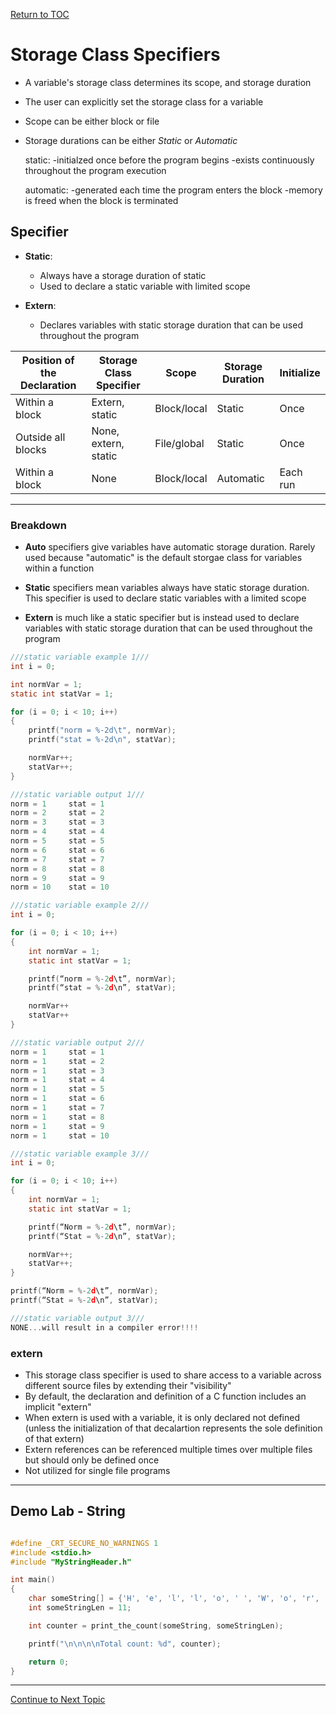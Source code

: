<a href="https://github.com/CyberTrainingUSAF/05-C-Programming/blob/master/00-Table-of-Contents.md" rel="Return to TOC"> Return to TOC </a>

# Storage Class Specifiers

* A variable's storage class determines its scope, and storage duration
* The user can explicitly set the storage class for a variable
* Scope can be either block or file
* Storage durations can be either *Static* or *Automatic*
    
    static: 
    -initialzed once before the program begins
    -exists continuously throughout the program execution
    
    automatic:
    -generated each time the program enters the block
    -memory is freed when the block is terminated

## Specifier
* **Static**:
    * Always have a storage duration of static
    * Used to declare a static variable with limited scope

* **Extern**:
    * Declares variables with static storage duration that can be used throughout the program

| **Position of the Declaration** | **Storage Class Specifier** | **Scope** | **Storage Duration** | **Initialize** |
| --- | --- | --- | --- | --- |
| Within a block | Extern, static | Block/local |Static | Once |
| Outside all blocks | None, extern, static | File/global | Static | Once |
| Within a block | None | Block/local | Automatic | Each run |

---

### Breakdown

* **Auto** specifiers give variables have automatic storage duration. Rarely used because "automatic" is the default storgae class for variables within a function

* **Static** specifiers mean variables always have static storage duration. This specifier is used to declare static variables with a limited scope

* **Extern** is much like a static specifier but is instead used to declare variables with static storage duration that can be used throughout the program

```c
///static variable example 1///
int i = 0;

int normVar = 1;
static int statVar = 1;

for (i = 0; i < 10; i++)
{
    printf("norm = %-2d\t", normVar);
    printf("stat = %-2d\n", statVar);

    normVar++;
    statVar++;
}

///static variable output 1///
norm = 1     stat = 1
norm = 2     stat = 2
norm = 3     stat = 3
norm = 4     stat = 4
norm = 5     stat = 5
norm = 6     stat = 6
norm = 7     stat = 7
norm = 8     stat = 8
norm = 9     stat = 9
norm = 10    stat = 10

///static variable example 2///
int i = 0;

for (i = 0; i < 10; i++)
{
    int normVar = 1;
    static int statVar = 1;

    printf(“norm = %-2d\t”, normVar);
    printf(“stat = %-2d\n”, statVar);

    normVar++
    statVar++
}

///static variable output 2///
norm = 1     stat = 1
norm = 1     stat = 2
norm = 1     stat = 3
norm = 1     stat = 4
norm = 1     stat = 5
norm = 1     stat = 6
norm = 1     stat = 7
norm = 1     stat = 8
norm = 1     stat = 9
norm = 1     stat = 10

///static variable example 3///
int i = 0;

for (i = 0; i < 10; i++)
{
    int normVar = 1;
    static int statVar = 1;

    printf(“Norm = %-2d\t”, normVar);
    printf(“Stat = %-2d\n”, statVar);

    normVar++;
    statVar++;
}

printf(“Norm = %-2d\t”, normVar);
printf(“Stat = %-2d\n”, statVar);    

///static variable output 3///
NONE...will result in a compiler error!!!!
```
### extern

* This storage class specifier is used to share access to a variable across different source files by extending their "visibility"
* By default, the declaration and definition of a C function includes an implicit "extern"
* When extern is used with a variable, it is only declared not defined (unless the initialization of that decalartion represents the sole definition of that extern)
* Extern references can be referenced multiple times over multiple files but should only be defined once
* Not utilized for single file programs

---
## Demo Lab - String

```c

#define _CRT_SECURE_NO_WARNINGS 1
#include <stdio.h>
#include "MyStringHeader.h"

int main()
{
	char someString[] = {'H', 'e', 'l', 'l', 'o', ' ', 'W', 'o', 'r', 'l', 'd'}; // Non null term
	int someStringLen = 11;

	int counter = print_the_count(someString, someStringLen);

	printf("\n\n\n\nTotal count: %d", counter);

	return 0;
}

```

---

<a href="https://github.com/CyberTrainingUSAF/05-C-Programming/blob/master/08_Functions/05_header_files.md" rel="Continue to Next Topic"> Continue to Next Topic </a>
